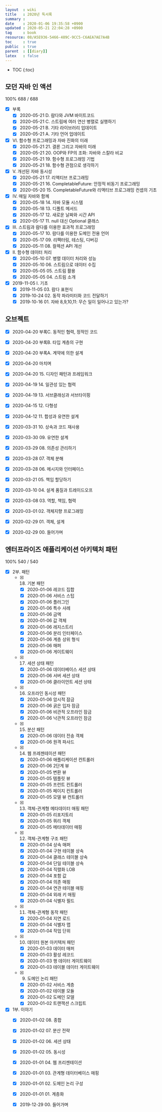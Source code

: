 ```yaml
---
layout  : wiki
title   : 2020년 독서록
summary : 
date    : 2020-01-06 19:35:58 +0900
updated : 2020-05-21 22:04:28 +0900
tag     : book
resource: 08/A5E936-5466-489C-9CC5-C6AEA7AE7A4B
toc     : true
public  : true
parent  : [[diary]]
latex   : false
---
```

* TOC
{:toc}

## 모던 자바 인 액션

100% 688 / 688

* [X] 부록
    * [X] 2020-05-21 D. 람다와 JVM 바이트코드
    * [X] 2020-05-21 C. 스트림에 여러 연산 병렬로 실행하기
    * [X] 2020-05-21 B. 기타 라이브러리 업데이트
    * [X] 2020-05-21 A. 기타 언어 업데이트
* [X] VI. 함수형 프로그래밍과 자바 진화의 미래
    * [X] 2020-05-21 21. 결론 그리고 자바의 미래
    * [X] 2020-05-21 20. OOP와 FP의 조화: 자바와 스칼라 비교
    * [X] 2020-05-21 19. 함수형 프로그래밍 기법
    * [X] 2020-05-21 18. 함수형 관점으로 생각하기
* [X] V. 개선된 자바 동시성
    * [X] 2020-05-21 17. 리액티브 프로그래밍
    * [X] 2020-05-21 16. CompletableFuture: 안정적 비동기 프로그래밍
    * [X] 2020-05-20 15. CompletableFuture와 리액티브 프로그래밍 컨셉의 기초
* [X] IV. 매일 자바와 함께
    * [X] 2020-05-18 14. 자바 모듈 시스템
    * [X] 2020-05-18 13. 디폴트 메서드
    * [X] 2020-05-17 12. 새로운 날짜와 시간 API
    * [X] 2020-05-17 11. null 대신 Optional 클래스
* [X] III. 스트림과 람다를 이용한 효과적 프로그래밍
    * [X] 2020-05-17 10. 람다를 이용한 도메인 전용 언어
    * [X] 2020-05-17 09. 리팩터링, 테스팅, 디버깅
    * [X] 2020-05-11 08. 컬렉션 API 개선
* [X] II. 함수형 데이터 처리
    * [X] 2020-05-10 07. 병렬 데이터 처리와 성능
    * [X] 2020-05-10 06. 스트림으로 데이터 수집
    * [X] 2020-05-05 05. 스트림 활용
    * [X] 2020-05-05 04. 스트림 소개
* [X] 2019-11-05 I. 기초
    * [X] 2019-11-05 03. 람다 표현식
    * [X] 2019-10-24 02. 동작 파라미터화 코드 전달하기
    * [X] 2019-10-16 01. 자바 8,9,10,11: 무슨 일이 일어나고 있는가?

## 오브젝트

* [X] 2020-04-20 부록C. 동적인 협력, 정적인 코드
* [X] 2020-04-20 부록B. 타입 계층의 구현
* [X] 2020-04-20 부록A. 계약에 의한 설계
* [X] 2020-04-20 마치며
* [X] 2020-04-20 15. 디자인 패턴과 프레임워크
* [X] 2020-04-19 14. 일관성 있는 협력
* [X] 2020-04-19 13. 서브클래싱과 서브타이핑
* [X] 2020-04-15 12. 다형성
* [X] 2020-04-12 11. 합성과 유연한 설계
* [X] 2020-03-31 10. 상속과 코드 재사용
* [X] 2020-03-30 09. 유연한 설계
* [X] 2020-03-29 08. 의존성 관리하기
* [X] 2020-03-28 07. 객체 분해
* [X] 2020-03-28 06. 메시지와 인터페이스
* [X] 2020-03-21 05. 책임 할당하기
* [X] 2020-03-10 04. 설계 품질과 트레이드오프
* [X] 2020-03-08 03. 역할, 책임, 협력
* [X] 2020-03-01 02. 객체지향 프로그래밍
* [X] 2020-02-29 01. 객체, 설계
* [X] 2020-02-29 00. 들어가며


## 엔터프라이즈 애플리케이션 아키텍처 패턴

100% 540 / 540

* [X] 2부. 패턴
    * [X] 18. 기본 패턴
        * [X] 2020-01-06 레코드 집합
        * [X] 2020-01-06 서비스 스텁
        * [X] 2020-01-06 플러그인
        * [X] 2020-01-06 특수 사례
        * [X] 2020-01-06 금액
        * [X] 2020-01-06 값 객체
        * [X] 2020-01-06 레지스트리
        * [X] 2020-01-06 분리 인터페이스
        * [X] 2020-01-06 계층 상위 형식
        * [X] 2020-01-06 매퍼
        * [X] 2020-01-06 게이트웨이
    * [X] 17. 세션 상태 패턴
        * [X] 2020-01-06 데이터베이스 세션 상태
        * [X] 2020-01-06 서버 세션 상태
        * [X] 2020-01-06 클라이언트 세션 상태
    * [X] 16. 오프라인 동시성 패턴
        * [X] 2020-01-06 암시적 잠금
        * [X] 2020-01-06 굵은 입자 잠금
        * [X] 2020-01-06 비관적 오프라인 잠금
        * [X] 2020-01-06 낙관적 오프라인 잠금
    * [X] 15. 분산 패턴
        * [X] 2020-01-06 데이터 전송 객체
        * [X] 2020-01-06 원격 파사드
    * [X] 14. 웹 프레젠테이션 패턴
        * [X] 2020-01-06 애플리케이션 컨트롤러
        * [X] 2020-01-06 2단계 뷰
        * [X] 2020-01-05 변환 뷰
        * [X] 2020-01-05 템플릿 뷰
        * [X] 2020-01-05 프런트 컨트롤러
        * [X] 2020-01-05 페이지 컨트롤러
        * [X] 2020-01-05 모델 뷰 컨트롤러
    * [X] 13. 객체-관계형 메타데이터 매핑 패턴
        * [X] 2020-01-05 리포지토리
        * [X] 2020-01-05 쿼리 객체
        * [X] 2020-01-05 메타데이터 매핑
    * [X] 12. 객체-관계형 구조 패턴
        * [X] 2020-01-04 상속 매퍼
        * [X] 2020-01-04 구현 테이블 상속
        * [X] 2020-01-04 클래스 테이블 상속
        * [X] 2020-01-04 단일 테이블 상속
        * [X] 2020-01-04 직렬화 LOB
        * [X] 2020-01-04 포함 값
        * [X] 2020-01-04 의존 매핑
        * [X] 2020-01-04 연관 테이블 매핑
        * [X] 2020-01-04 외래 키 매핑
        * [X] 2020-01-04 식별자 필드
    * [X] 11. 객체-관계형 동작 패턴
        * [X] 2020-01-04 지연 로드
        * [X] 2020-01-04 식별자 맵
        * [X] 2020-01-04 작업 단위
    * [X] 10. 데이터 원본 아키텍처 패턴
        * [X] 2020-01-03 데이터 매퍼
        * [X] 2020-01-03 활성 레코드
        * [X] 2020-01-03 행 데이터 게이트웨이
        * [X] 2020-01-03 테이블 데이터 게이트웨이
    * [X] 09. 도메인 논리 패턴
        * [X] 2020-01-02 서비스 계층
        * [X] 2020-01-02 테이블 모듈
        * [X] 2020-01-02 도메인 모델
        * [X] 2020-01-02 트랜잭션 스크립트
* [X] 1부. 이야기
    * [X] 2020-01-02 08. 종합
    * [X] 2020-01-02 07. 분산 전략
    * [X] 2020-01-02 06. 세션 상태
    * [X] 2020-01-02 05. 동시성
    * [X] 2020-01-01 04. 웹 프리젠테이션
    * [X] 2020-01-01 03. 관계형 데이터베이스 매핑
    * [X] 2020-01-01 02. 도메인 논리 구성
    * [X] 2020-01-01 01. 계층화
    * [X] 2019-12-29 00. 들어가며

